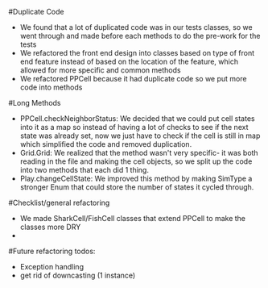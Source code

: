 #Duplicate Code
- We found that a lot of duplicated code was in our tests classes, so we went through and made before each methods to do the pre-work for the tests
- We refactored the front end design into classes based on type of front end feature instead of based on the location of the feature, which allowed for more specific and common methods
- We refactored PPCell because it had duplicate code so we put more code into methods

#Long Methods
- PPCell.checkNeighborStatus: We decided that we could put cell states into it as a map so instead of having a lot of checks to see if the next state was already set, now we just have to check if the cell is still in map which simplified the code and removed duplication.
- Grid.Grid: We realized that the method wasn't very specific- it was both reading in the file and making the cell objects, so we split up the code into two methods that each did 1 thing.
- Play.changeCellState: We improved this method by making SimType a stronger Enum that could store the number of states it cycled through.

#Checklist/general refactoring
- We made SharkCell/FishCell classes that extend PPCell to make the classes more DRY
- 

#Future refactoring todos:
- Exception handling
- get rid of downcasting (1 instance)

